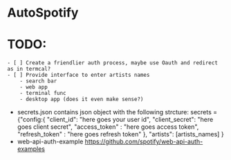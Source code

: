 # AutoSpotify
# TODO:
    - [ ] Create a friendlier auth process, maybe use Oauth and redirect as in termcal?
    - [ ] Provide interface to enter artists names
        - search bar 
        - web app 
        - terminal func
        - desktop app (does it even make sense?)

* secrets.json contains json object with the following strcture:
 secrets = {"config:{
    "client_id": "here goes your user id",
    "client_secret": "here goes client secret",
    "access_token" : "here goes access token",
    "refresh_token" : "here goes refresh token"
 }, "artists":
    [artists_names]
    }
* web-api-auth-example https://github.com/spotify/web-api-auth-examples
